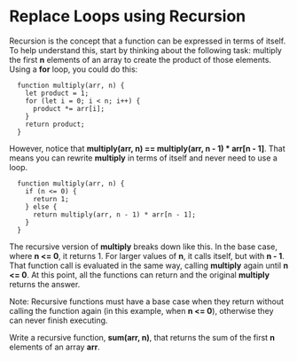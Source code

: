 # Replace Loops using Recursion

Recursion is the concept that a function can be expressed in terms of itself. To help understand this, start by thinking about the following task: multiply the first **n** elements of an array to create the product of those elements. Using a **for** loop, you could do this:

~~~
  function multiply(arr, n) {
    let product = 1;
    for (let i = 0; i < n; i++) {
      product *= arr[i];
    }
    return product;
  }
~~~

However, notice that **multiply(arr, n) == multiply(arr, n - 1) * arr[n - 1]**. That means you can rewrite **multiply** in terms of itself and never need to use a loop.

~~~
  function multiply(arr, n) {
    if (n <= 0) {
      return 1;
    } else {
      return multiply(arr, n - 1) * arr[n - 1];
    }
  }
~~~

The recursive version of **multiply** breaks down like this. In the base case, where **n <= 0**, it returns 1. For larger values of **n**, it calls itself, but with **n - 1**. That function call is evaluated in the same way, calling **multiply** again until **n <= 0**. At this point, all the functions can return and the original **multiply** returns the answer.

Note: Recursive functions must have a base case when they return without calling the function again (in this example, when **n <= 0**), otherwise they can never finish executing.

Write a recursive function, **sum(arr, n)**, that returns the sum of the first **n** elements of an array **arr**.